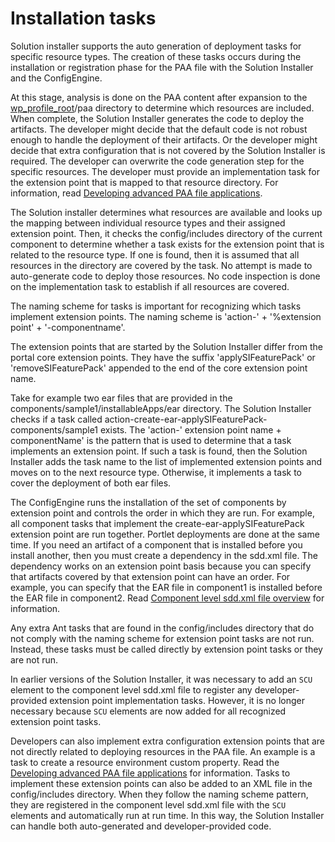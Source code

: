 # Installation tasks

Solution installer supports the auto generation of deployment tasks for specific resource types. The creation of these tasks occurs during the installation or registration phase for the PAA file with the Solution Installer and the ConfigEngine.

At this stage, analysis is done on the PAA content after expansion to the [wp\_profile\_root](../reference/wpsdirstr.md#wp_profile_root)/paa directory to determine which resources are included. When complete, the Solution Installer generates the code to deploy the artifacts. The developer might decide that the default code is not robust enough to handle the deployment of their artifacts. Or the developer might decide that extra configuration that is not covered by the Solution Installer is required. The developer can overwrite the code generation step for the specific resources. The developer must provide an implementation task for the extension point that is mapped to that resource directory. For information, read [Developing advanced PAA file applications](dev_sol_app_adv.md).

The Solution installer determines what resources are available and looks up the mapping between individual resource types and their assigned extension point. Then, it checks the config/includes directory of the current component to determine whether a task exists for the extension point that is related to the resource type. If one is found, then it is assumed that all resources in the directory are covered by the task. No attempt is made to auto-generate code to deploy those resources. No code inspection is done on the implementation task to establish if all resources are covered.

The naming scheme for tasks is important for recognizing which tasks implement extension points. The naming scheme is 'action-' + '%extension point' + '-componentname'.

The extension points that are started by the Solution Installer differ from the portal core extension points. They have the suffix 'applySIFeaturePack' or 'removeSIFeaturePack' appended to the end of the core extension point name.

Take for example two ear files that are provided in the components/sample1/installableApps/ear directory. The Solution Installer checks if a task called action-create-ear-applySIFeaturePack-components/sample1 exists. The 'action-' extension point name + componentName' is the pattern that is used to determine that a task implements an extension point. If such a task is found, then the Solution Installer adds the task name to the list of implemented extension points and moves on to the next resource type. Otherwise, it implements a task to cover the deployment of both ear files.

The ConfigEngine runs the installation of the set of components by extension point and controls the order in which they are run. For example, all component tasks that implement the create-ear-applySIFeaturePack extension point are run together. Portlet deployments are done at the same time. If you need an artifact of a component that is installed before you install another, then you must create a dependency in the sdd.xml file. The dependency works on an extension point basis because you can specify that artifacts covered by that extension point can have an order. For example, you can specify that the EAR file in component1 is installed before the EAR file in component2. Read [Component level sdd.xml file overview](si_paa_spec_comp.md) for information.

Any extra Ant tasks that are found in the config/includes directory that do not comply with the naming scheme for extension point tasks are not run. Instead, these tasks must be called directly by extension point tasks or they are not run.

In earlier versions of the Solution Installer, it was necessary to add an `SCU` element to the component level sdd.xml file to register any developer-provided extension point implementation tasks. However, it is no longer necessary because `SCU` elements are now added for all recognized extension point tasks.

Developers can also implement extra configuration extension points that are not directly related to deploying resources in the PAA file. An example is a task to create a resource environment custom property. Read the [Developing advanced PAA file applications](dev_sol_app_adv.md) for information. Tasks to implement these extension points can also be added to an XML file in the config/includes directory. When they follow the naming scheme pattern, they are registered in the component level sdd.xml file with the `SCU` elements and automatically run at run time. In this way, the Solution Installer can handle both auto-generated and developer-provided code.



